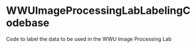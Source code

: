 # WWUImageProcessingLabLabelingCodebase
Code to label the data to be used in the WWU Image Processing Lab
